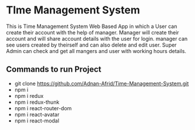 # TIme Management System 
This is Time Management System Web Based App in which a User can create their account with the help of manager. Manager will create their account and will share account details with the user for login. manager can see users created by theirself and can also delete and edit user. Super Admin can check and get all mangers and user with working hours details.
## Commands to run Project
* git clone https://github.com/Adnan-Afrid/Time-Management-System.git
* npm i 
* npm i redux
* npm i redux-thunk
* npm i react-router-dom
* npm i react-avatar
* npm i react-modal
